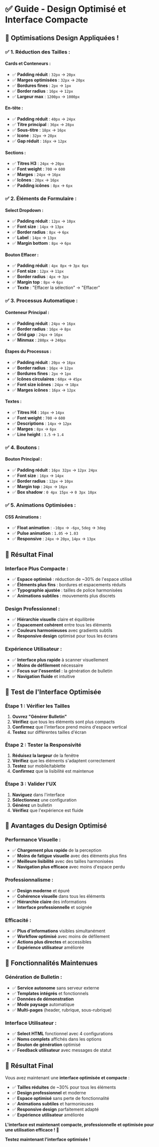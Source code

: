 # ✅ Guide - Design Optimisé et Interface Compacte

## 🎨 **Optimisations Design Appliquées !**

### ✅ **1. Réduction des Tailles :**

#### **Cards et Conteneurs :**
- ✅ **Padding réduit** : `32px` → `20px`
- ✅ **Marges optimisées** : `32px` → `20px`
- ✅ **Bordures fines** : `2px` → `1px`
- ✅ **Border radius** : `16px` → `12px`
- ✅ **Largeur max** : `1200px` → `1000px`

#### **En-tête :**
- ✅ **Padding réduit** : `40px` → `24px`
- ✅ **Titre principal** : `36px` → `28px`
- ✅ **Sous-titre** : `18px` → `16px`
- ✅ **Icone** : `32px` → `28px`
- ✅ **Gap réduit** : `16px` → `12px`

#### **Sections :**
- ✅ **Titres H3** : `24px` → `20px`
- ✅ **Font weight** : `700` → `600`
- ✅ **Marges** : `24px` → `16px`
- ✅ **Icônes** : `20px` → `16px`
- ✅ **Padding icônes** : `8px` → `6px`

### ✅ **2. Éléments de Formulaire :**

#### **Select Dropdown :**
- ✅ **Padding réduit** : `12px` → `10px`
- ✅ **Font size** : `14px` → `13px`
- ✅ **Border radius** : `8px` → `6px`
- ✅ **Label** : `14px` → `13px`
- ✅ **Margin bottom** : `8px` → `6px`

#### **Bouton Effacer :**
- ✅ **Padding réduit** : `4px 8px` → `3px 6px`
- ✅ **Font size** : `12px` → `11px`
- ✅ **Border radius** : `4px` → `3px`
- ✅ **Margin top** : `8px` → `6px`
- ✅ **Texte** : "Effacer la sélection" → "Effacer"

### ✅ **3. Processus Automatique :**

#### **Conteneur Principal :**
- ✅ **Padding réduit** : `24px` → `16px`
- ✅ **Border radius** : `16px` → `8px`
- ✅ **Grid gap** : `24px` → `16px`
- ✅ **Minmax** : `280px` → `240px`

#### **Étapes du Processus :**
- ✅ **Padding réduit** : `20px` → `16px`
- ✅ **Border radius** : `16px` → `12px`
- ✅ **Bordures fines** : `2px` → `1px`
- ✅ **Icônes circulaires** : `60px` → `45px`
- ✅ **Font size icônes** : `24px` → `18px`
- ✅ **Marges icônes** : `16px` → `12px`

#### **Textes :**
- ✅ **Titres H4** : `16px` → `14px`
- ✅ **Font weight** : `700` → `600`
- ✅ **Descriptions** : `14px` → `12px`
- ✅ **Marges** : `8px` → `6px`
- ✅ **Line height** : `1.5` → `1.4`

### ✅ **4. Boutons :**

#### **Bouton Principal :**
- ✅ **Padding réduit** : `16px 32px` → `12px 24px`
- ✅ **Font size** : `16px` → `14px`
- ✅ **Border radius** : `12px` → `10px`
- ✅ **Margin top** : `24px` → `16px`
- ✅ **Box shadow** : `0 4px 15px` → `0 3px 10px`

### ✅ **5. Animations Optimisées :**

#### **CSS Animations :**
- ✅ **Float animation** : `-10px` → `-6px`, `5deg` → `3deg`
- ✅ **Pulse animation** : `1.05` → `1.03`
- ✅ **Responsive** : `24px` → `20px`, `14px` → `13px`

## 🎯 **Résultat Final**

### **Interface Plus Compacte :**
- ✅ **Espace optimisé** : réduction de ~30% de l'espace utilisé
- ✅ **Éléments plus fins** : bordures et espacements réduits
- ✅ **Typographie ajustée** : tailles de police harmonisées
- ✅ **Animations subtiles** : mouvements plus discrets

### **Design Professionnel :**
- ✅ **Hiérarchie visuelle** claire et équilibrée
- ✅ **Espacement cohérent** entre tous les éléments
- ✅ **Couleurs harmonieuses** avec gradients subtils
- ✅ **Responsive design** optimisé pour tous les écrans

### **Expérience Utilisateur :**
- ✅ **Interface plus rapide** à scanner visuellement
- ✅ **Moins de défilement** nécessaire
- ✅ **Focus sur l'essentiel** : la génération de bulletin
- ✅ **Navigation fluide** et intuitive

## 🧪 **Test de l'Interface Optimisée**

### **Étape 1 : Vérifier les Tailles**
1. **Ouvrez "Générer Bulletin"**
2. **Vérifiez** que tous les éléments sont plus compacts
3. **Confirmez** que l'interface prend moins d'espace vertical
4. **Testez** sur différentes tailles d'écran

### **Étape 2 : Tester la Responsivité**
1. **Réduisez la largeur** de la fenêtre
2. **Vérifiez** que les éléments s'adaptent correctement
3. **Testez** sur mobile/tablette
4. **Confirmez** que la lisibilité est maintenue

### **Étape 3 : Valider l'UX**
1. **Naviguez** dans l'interface
2. **Sélectionnez** une configuration
3. **Générez** un bulletin
4. **Vérifiez** que l'expérience est fluide

## 🎨 **Avantages du Design Optimisé**

### **Performance Visuelle :**
- ✅ **Chargement plus rapide** de la perception
- ✅ **Moins de fatigue visuelle** avec des éléments plus fins
- ✅ **Meilleure lisibilité** avec des tailles harmonisées
- ✅ **Navigation plus efficace** avec moins d'espace perdu

### **Professionnalisme :**
- ✅ **Design moderne** et épuré
- ✅ **Cohérence visuelle** dans tous les éléments
- ✅ **Hiérarchie claire** des informations
- ✅ **Interface professionnelle** et soignée

### **Efficacité :**
- ✅ **Plus d'informations** visibles simultanément
- ✅ **Workflow optimisé** avec moins de défilement
- ✅ **Actions plus directes** et accessibles
- ✅ **Expérience utilisateur** améliorée

## 🚀 **Fonctionnalités Maintenues**

### **Génération de Bulletin :**
- ✅ **Service autonome** sans serveur externe
- ✅ **Templates intégrés** et fonctionnels
- ✅ **Données de démonstration**
- ✅ **Mode paysage** automatique
- ✅ **Multi-pages** (header, rubrique, sous-rubrique)

### **Interface Utilisateur :**
- ✅ **Select HTML** fonctionnel avec 4 configurations
- ✅ **Noms complets** affichés dans les options
- ✅ **Bouton de génération** optimisé
- ✅ **Feedback utilisateur** avec messages de statut

## 🎉 **Résultat Final**

Vous avez maintenant une **interface optimisée et compacte** :

- ✅ **Tailles réduites** de ~30% pour tous les éléments
- ✅ **Design professionnel** et moderne
- ✅ **Espace optimisé** sans perte de fonctionnalité
- ✅ **Animations subtiles** et harmonieuses
- ✅ **Responsive design** parfaitement adapté
- ✅ **Expérience utilisateur** améliorée

**L'interface est maintenant compacte, professionnelle et optimisée pour une utilisation efficace ! 🎉**

**Testez maintenant l'interface optimisée !**
